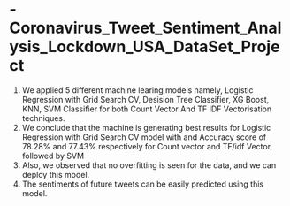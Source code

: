 # -Coronavirus_Tweet_Sentiment_Analysis_Lockdown_USA_DataSet_Project

1. We applied 5 different machine learing models namely, Logistic Regression with Grid Search CV, Desision Tree Classifier, XG Boost, KNN, SVM Classifier for both Count Vector And TF IDF Vectorisation techniques.
2. We conclude that the machine is generating best results for Logistic Regression with Grid Search CV model with and Accuracy score of 78.28% and 77.43% respectively for Count vector and TF/idf Vector, followed by SVM
3. Also, we observed that no overfitting is seen for the data, and we can deploy this model.
4. The sentiments of future tweets can be easily predicted using this model.
